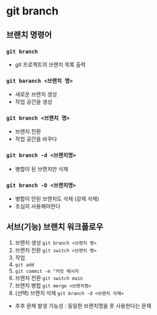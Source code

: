 # git branch

## 브랜치 명령어

### `git branch`

- git 프로젝트의 브랜치 목록 출력

### `git baranch <브랜치 명>`

- 새로운 브랜치 생성
- 작업 공간을 생성

### `git branch <브랜치 명>`

- 브랜치 전환
- 작업 공간을 바꾸다

### `git branch -d <브랜치명>`

- 병합이 된 브랜치만 삭제

### `git branch -D <브랜치명>`

- 병합이 안된 브랜치도 삭제 (강제 삭제)
- 조심히 사용해야한다

## 서브(기능) 브랜치 워크플로우

1. 브랜치 생성 `git branch <브랜치 명>`
2. 브랜치 전환 `git switch <브랜치 명>`
3. 작업 
4. `git add`
5. `git commit -m "커밋 메시지`
6. 브랜치 전환 `git switch main`
7. 브랜치 병합 `git merge <브랜치명>`
8. (선택) 브랜치 삭제 `git branch -d <브랜치 삭제>`
  - 추후 문제 발생 가능성 : 동일한 브랜치명을 못 사용한다는 문제 